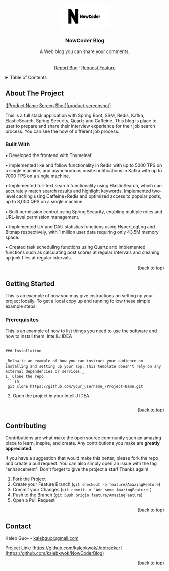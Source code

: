 

<!-- PROJECT LOGO -->
<br />
<div align="center">
  <a href="https://github.com/kalebkwok/NowCoderBlog">
    <img src="src/logo512.png" alt="Logo" width="160" height="80">
  </a>

  <h3 align="center">NowCoder Blog</h3>

  <p align="center">
   A Web blog you can share your comments,
    <br />
    <br />
    <br />
    <a href="https://github.com/kalebkwok/NowCoderBlog/issues">Report Bug</a>
    ·
    <a href="https://github.com/kalebkwok/NowCoderBlog/issues">Request Feature</a>
  </p>
</div>



<!-- TABLE OF CONTENTS -->
<details>
  <summary>Table of Contents</summary>
  <ol>
    <li>
      <a href="#about-the-project">About The Project</a>
      <ul>
        <li><a href="#built-with">Built With</a></li>
      </ul>
    </li>
    <li>
      <a href="#getting-started">Getting Started</a>
      <ul>
        <li><a href="#prerequisites">Prerequisites</a></li>
        <li><a href="#installation">Installation</a></li>
      </ul>
    </li>
    <li><a href="#usage">Usage</a></li>
    <li><a href="#roadmap">Roadmap</a></li>
    <li><a href="#contributing">Contributing</a></li>
    <li><a href="#license">License</a></li>
    <li><a href="#contact">Contact</a></li>
    <li><a href="#acknowledgments">Acknowledgments</a></li>
  </ol>
</details>



<!-- ABOUT THE PROJECT -->
## About The Project

[![Product Name Screen Shot][product-screenshot]](https://example.com)

This is a full stack application with Spring Boot, SSM, Redis, Kafka, ElasticSearch, Spring Security, Quartz and Caffeine. This blog is place to user to prepare and share their interview experience for   their job search process. You can see the how of different job process.

### Built With

• Developed the frontend with Thymeleaf.

• Implemented like and follow functionality in Redis with up to 5000 TPS on a single machine, and asynchronous onsite notifications in Kafka with up to 7000 TPS on a single machine.

• Implemented full-text search functionality using ElasticSearch, which can accurately match search results and highlight keywords. Implemented two-level caching using Caffeine+Redis and optimized access to popular posts, up to 8,000 QPS on a single machine.

• Built permission control using Spring Security, enabling multiple roles and URL-level permission management.

• Implemented UV and DAU statistics functions using HyperLogLog and Bitmap respectively, with 1 million user data requiring only 43.5M memory space.

• Created task scheduling functions using Quartz and implemented functions such as calculating post scores at regular intervals and cleaning up junk files at regular intervals.
<p align="right">(<a href="#top">back to top</a>)</p>



<!-- GETTING STARTED -->
## Getting Started

This is an example of how you may give instructions on setting up your project locally.
To get a local copy up and running follow these simple example steps.

### Prerequisites

This is an example of how to list things you need to use the software and how to install them.
IntelliJ IDEA
  ```

### Installation

_Below is an example of how you can instruct your audience on installing and setting up your app. This template doesn't rely on any external dependencies or services._
1. Clone the repo
   ```sh
   git clone https://github.com/your_username_/Project-Name.git
   ```
2.  Open the project in your IntelliJ IDEA.

   ```
 ```   

<p align="right">(<a href="#top">back to top</a>)</p>



<!-- USAGE EXAMPLES -->

<!-- CONTRIBUTING -->
## Contributing

Contributions are what make the open source community such an amazing place to learn, inspire, and create. Any contributions you make are **greatly appreciated**.

If you have a suggestion that would make this better, please fork the repo and create a pull request. You can also simply open an issue with the tag "enhancement".
Don't forget to give the project a star! Thanks again!

1. Fork the Project
2. Create your Feature Branch (`git checkout -b feature/AmazingFeature`)
3. Commit your Changes (`git commit -m 'Add some AmazingFeature'`)
4. Push to the Branch (`git push origin feature/AmazingFeature`)
5. Open a Pull Request

<p align="right">(<a href="#top">back to top</a>)</p>




<!-- CONTACT -->
## Contact

Kaleb Guo-  - kalebguo@gmail.com

Project Link: [https://github.com/kalebkwok/Jobtracker](https://github.com/kalebkwok/NowCoderBlog)

<p align="right">(<a href="#top">back to top</a>)</p>
